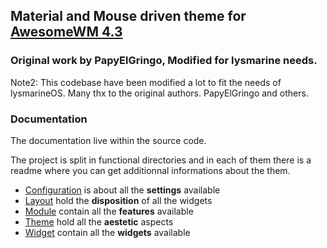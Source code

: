 ## Material and Mouse driven theme for [AwesomeWM 4.3](https://awesomewm.org/)

### Original work by PapyElGringo, Modified for lysmarine needs. 

Note2: This codebase have been modified a lot to fit the needs of lysmarineOS. Many thx to the original authors. PapyElGringo and others.

### Documentation

The documentation live within the source code.

The project is split in functional directories and in each of them there is a readme where you can get additionnal
informations about the them.

* [Configuration](./configuration) is about all the **settings** available
* [Layout](./layout) hold the **disposition** of all the widgets
* [Module](./module) contain all the **features** available
* [Theme](./theme) hold all the **aestetic** aspects
* [Widget](./widget) contain all the **widgets** available
